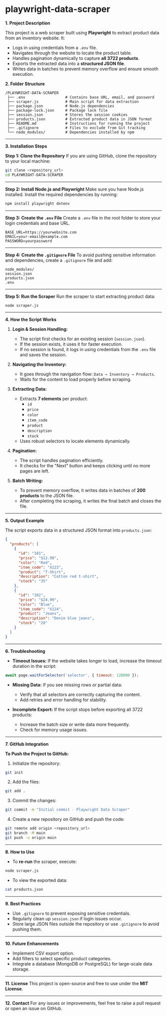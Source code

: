 # playwright-data-scraper

**1. Project Description**

This project is a web scraper built using **Playwright** to extract product data from an inventory website. It:
- Logs in using credentials from a `.env` file.
- Navigates through the website to locate the product table.
- Handles pagination dynamically to capture **all 3722 products**.
- Exports the extracted data into a **structured JSON file**.
- Writes data in batches to prevent memory overflow and ensure smooth execution.


**2. Folder Structure**

```plaintext
/PLAYWRIGHT-DATA-SCRAPER
 ├── .env                  # Contains base URL, email, and password
 ├── scraper.js            # Main script for data extraction
 ├── package.json          # Node.js dependencies
 ├── package-lock.json     # Package lock file
 ├── session.json          # Stores the session cookies
 ├── products.json         # Extracted product data in JSON format
 ├── README.md             # Instructions for running the project
 ├── .gitignore            # Files to exclude from Git tracking
 └── node_modules/         # Dependencies installed by npm
```

---
**3. Installation Steps**

**Step 1: Clone the Repository**
If you are using GitHub, clone the repository to your local machine:
```bash
git clone <repository_url>
cd PLAYWRIGHT-DATA-SCRAPER
```

---

**Step 2: Install Node.js and Playwright**
Make sure you have Node.js installed. Install the required dependencies by running:

```bash
npm install playwright dotenv
```

---

**Step 3: Create the `.env` File**
Create a `.env` file in the root folder to store your login credentials and base URL.

```plaintext
BASE_URL=https://yourwebsite.com
EMAIL=your-email@example.com
PASSWORD=yourpassword
```

---
**Step 4: Create the `.gitignore` File**
To avoid pushing sensitive information and dependencies, create a `.gitignore` file and add:

```plaintext
node_modules/
session.json
products.json
.env
```

---
**Step 5: Run the Scraper**
Run the scraper to start extracting product data:

```bash
node scraper.js
```

---
**4. How the Script Works**

1. **Login & Session Handling:**
   - The script first checks for an existing session (`session.json`).
   - If the session exists, it uses it for faster execution.
   - If no session is found, it logs in using credentials from the `.env` file and saves the session.

2. **Navigating the Inventory:**
   - It goes through the navigation flow: `Data → Inventory → Products`.
   - Waits for the content to load properly before scraping.

3. **Extracting Data:**
   - Extracts **7 elements** per product:
     - `id`
     - `price`
     - `color`
     - `item_code`
     - `product`
     - `description`
     - `stock`
   - Uses robust selectors to locate elements dynamically.

4. **Pagination:**
   - The script handles pagination efficiently.
   - It checks for the "Next" button and keeps clicking until no more pages are left.

5. **Batch Writing:**
   - To prevent memory overflow, it writes data in batches of **200 products** to the JSON file.
   - After completing the scraping, it writes the final batch and closes the file.

---

 **5. Output Example**

The script exports data in a structured JSON format into `products.json`:

```json
{
  "products": [
    {
      "id": "101",
      "price": "$12.99",
      "color": "Red",
      "item_code": "X123",
      "product": "T-Shirt",
      "description": "Cotton red t-shirt",
      "stock": "35"
    },
    {
      "id": "102",
      "price": "$24.99",
      "color": "Blue",
      "item_code": "X124",
      "product": "Jeans",
      "description": "Denim blue jeans",
      "stock": "20"
    }
  ]
}
```

---

**6. Troubleshooting**

- **Timeout Issues:** If the website takes longer to load, increase the timeout duration in the script:
```javascript
await page.waitForSelector('selector', { timeout: 120000 }); 
```

- **Missing Data:** If you see missing rows or partial data:
    - Verify that all selectors are correctly capturing the content.
    - Add retries and error handling for stability.
  
- **Incomplete Export:** If the script stops before exporting all 3722 products:
    - Increase the batch size or write data more frequently.
    - Check for memory usage issues.

---

**7. GitHub Integration**

**To Push the Project to GitHub:**

1. Initialize the repository:
```bash
git init
```

2. Add the files:
```bash
git add .
```

3. Commit the changes:
```bash
git commit -m "Initial commit - Playwright Data Scraper"
```

4. Create a new repository on GitHub and push the code:
```bash
git remote add origin <repository_url>
git branch -M main
git push -u origin main
```

---
**8. How to Use**
- To **re-run** the scraper, execute:
```bash
node scraper.js
```

- To view the exported data:
```bash
cat products.json
```

---
**9. Best Practices**
- Use `.gitignore` to prevent exposing sensitive credentials.
- Regularly clean up `session.json` if login issues occur.
- Store large JSON files outside the repository or use `.gitignore` to avoid pushing them.

---
**10. Future Enhancements**
- Implement CSV export option.
- Add filters to select specific product categories.
- Integrate a database (MongoDB or PostgreSQL) for large-scale data storage.

---
**11. License**
This project is open-source and free to use under the **MIT License**.

---
**12. Contact**
For any issues or improvements, feel free to raise a pull request or open an issue on GitHub.
